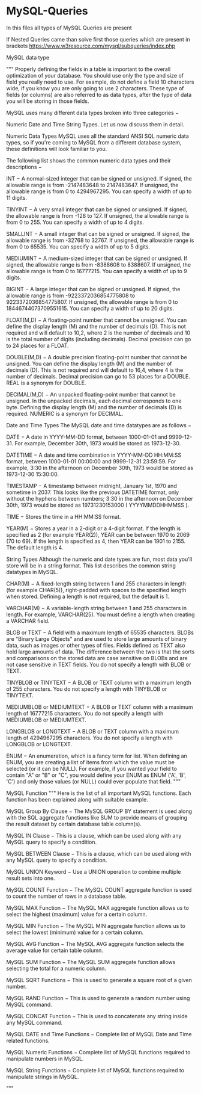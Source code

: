 # MySQL-Queries
In this files all types of MySQL Queries are present


If Nested Queries came than solve first those queries which are present in brackets
https://www.w3resource.com/mysql/subqueries/index.php


MySQL data type

"""
Properly defining the fields in a table is important to the overall optimization of your database. You should use only the type and size of field you really need to use. For example, do not define a field 10 characters wide, if you know you are only going to use 2 characters. These type of fields (or columns) are also referred to as data types, after the type of data you will be storing in those fields.

MySQL uses many different data types broken into three categories −

Numeric
Date and Time
String Types.
Let us now discuss them in detail.

Numeric Data Types
MySQL uses all the standard ANSI SQL numeric data types, so if you're coming to MySQL from a different database system, these definitions will look familiar to you.

The following list shows the common numeric data types and their descriptions −

INT − A normal-sized integer that can be signed or unsigned. If signed, the allowable range is from -2147483648 to 2147483647. If unsigned, the allowable range is from 0 to 4294967295. You can specify a width of up to 11 digits.

TINYINT − A very small integer that can be signed or unsigned. If signed, the allowable range is from -128 to 127. If unsigned, the allowable range is from 0 to 255. You can specify a width of up to 4 digits.

SMALLINT − A small integer that can be signed or unsigned. If signed, the allowable range is from -32768 to 32767. If unsigned, the allowable range is from 0 to 65535. You can specify a width of up to 5 digits.

MEDIUMINT − A medium-sized integer that can be signed or unsigned. If signed, the allowable range is from -8388608 to 8388607. If unsigned, the allowable range is from 0 to 16777215. You can specify a width of up to 9 digits.

BIGINT − A large integer that can be signed or unsigned. If signed, the allowable range is from -9223372036854775808 to 9223372036854775807. If unsigned, the allowable range is from 0 to 18446744073709551615. You can specify a width of up to 20 digits.

FLOAT(M,D) − A floating-point number that cannot be unsigned. You can define the display length (M) and the number of decimals (D). This is not required and will default to 10,2, where 2 is the number of decimals and 10 is the total number of digits (including decimals). Decimal precision can go to 24 places for a FLOAT.

DOUBLE(M,D) − A double precision floating-point number that cannot be unsigned. You can define the display length (M) and the number of decimals (D). This is not required and will default to 16,4, where 4 is the number of decimals. Decimal precision can go to 53 places for a DOUBLE. REAL is a synonym for DOUBLE.

DECIMAL(M,D) − An unpacked floating-point number that cannot be unsigned. In the unpacked decimals, each decimal corresponds to one byte. Defining the display length (M) and the number of decimals (D) is required. NUMERIC is a synonym for DECIMAL.

Date and Time Types
The MySQL date and time datatypes are as follows −

DATE − A date in YYYY-MM-DD format, between 1000-01-01 and 9999-12-31. For example, December 30th, 1973 would be stored as 1973-12-30.

DATETIME − A date and time combination in YYYY-MM-DD HH:MM:SS format, between 1000-01-01 00:00:00 and 9999-12-31 23:59:59. For example, 3:30 in the afternoon on December 30th, 1973 would be stored as 1973-12-30 15:30:00.

TIMESTAMP − A timestamp between midnight, January 1st, 1970 and sometime in 2037. This looks like the previous DATETIME format, only without the hyphens between numbers; 3:30 in the afternoon on December 30th, 1973 would be stored as 19731230153000 ( YYYYMMDDHHMMSS ).

TIME − Stores the time in a HH:MM:SS format.

YEAR(M) − Stores a year in a 2-digit or a 4-digit format. If the length is specified as 2 (for example YEAR(2)), YEAR can be between 1970 to 2069 (70 to 69). If the length is specified as 4, then YEAR can be 1901 to 2155. The default length is 4.

String Types
Although the numeric and date types are fun, most data you'll store will be in a string format. This list describes the common string datatypes in MySQL.

CHAR(M) − A fixed-length string between 1 and 255 characters in length (for example CHAR(5)), right-padded with spaces to the specified length when stored. Defining a length is not required, but the default is 1.

VARCHAR(M) − A variable-length string between 1 and 255 characters in length. For example, VARCHAR(25). You must define a length when creating a VARCHAR field.

BLOB or TEXT − A field with a maximum length of 65535 characters. BLOBs are "Binary Large Objects" and are used to store large amounts of binary data, such as images or other types of files. Fields defined as TEXT also hold large amounts of data. The difference between the two is that the sorts and comparisons on the stored data are case sensitive on BLOBs and are not case sensitive in TEXT fields. You do not specify a length with BLOB or TEXT.

TINYBLOB or TINYTEXT − A BLOB or TEXT column with a maximum length of 255 characters. You do not specify a length with TINYBLOB or TINYTEXT.

MEDIUMBLOB or MEDIUMTEXT − A BLOB or TEXT column with a maximum length of 16777215 characters. You do not specify a length with MEDIUMBLOB or MEDIUMTEXT.

LONGBLOB or LONGTEXT − A BLOB or TEXT column with a maximum length of 4294967295 characters. You do not specify a length with LONGBLOB or LONGTEXT.

ENUM − An enumeration, which is a fancy term for list. When defining an ENUM, you are creating a list of items from which the value must be selected (or it can be NULL). For example, if you wanted your field to contain "A" or "B" or "C", you would define your ENUM as ENUM ('A', 'B', 'C') and only those values (or NULL) could ever populate that field.
"""

MySQL Function 
""" 
Here is the list of all important MySQL functions. Each function has been explained along with suitable example.

MySQL Group By Clause − The MySQL GROUP BY statement is used along with the SQL aggregate functions like SUM to provide means of grouping the result dataset by certain database table column(s).

MySQL IN Clause − This is a clause, which can be used along with any MySQL query to specify a condition.

MySQL BETWEEN Clause − This is a clause, which can be used along with any MySQL query to specify a condition.

MySQL UNION Keyword − Use a UNION operation to combine multiple result sets into one.

MySQL COUNT Function − The MySQL COUNT aggregate function is used to count the number of rows in a database table.

MySQL MAX Function − The MySQL MAX aggregate function allows us to select the highest (maximum) value for a certain column.

MySQL MIN Function − The MySQL MIN aggregate function allows us to select the lowest (minimum) value for a certain column.

MySQL AVG Function − The MySQL AVG aggregate function selects the average value for certain table column.

MySQL SUM Function − The MySQL SUM aggregate function allows selecting the total for a numeric column.

MySQL SQRT Functions − This is used to generate a square root of a given number.

MySQL RAND Function − This is used to generate a random number using MySQL command.

MySQL CONCAT Function − This is used to concatenate any string inside any MySQL command.

MySQL DATE and Time Functions − Complete list of MySQL Date and Time related functions.

MySQL Numeric Functions − Complete list of MySQL functions required to manipulate numbers in MySQL.

MySQL String Functions − Complete list of MySQL functions required to manipulate strings in MySQL.

"""
